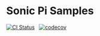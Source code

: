 # Sonic Pi Samples

[![CI Status](https://circleci.com/gh/Jonic/sonicpi-samples.svg?style=svg)](https://circleci.com/gh/Jonic/sonicpi-samples)
&nbsp;
[![codecov](https://codecov.io/gh/Jonic/sonicpi-samples/branch/master/graph/badge.svg)](https://codecov.io/gh/Jonic/sonicpi-samples)
